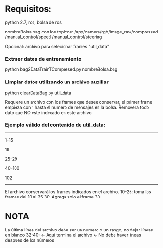 # Requisitos:
python 2.7, ros, bolsa de ros

nombreBolsa.bag con los topicos:
	/app/camera/rgb/image_raw/compressed
	/manual_control/speed
	/manual_control/steering

Opcional: archivo para selecionar frames "util_data"

### Extraer datos de entrenamiento
python bag2DataTrainTCompresed.py nombreBolsa.bag

### Limpiar datos utilizando un archivo auxiliar
python clearDataBag.py util_data

Requiere un archivo con los frames que desee conservar,
el primer frame empieza con 1 hasta el numero de mensajes en la bolsa.
Removera todo dato que NO este indexado en este archivo 

### Ejemplo válido del contenido de util_data:
----
1-15

18

25-29

40-100

102

----

El archivo conservará los frames indicados en el archivo.
10-25: toma los frames del 10 al 25
30: Agrega solo el frame 30

# NOTA
La última línea del archivo debe ser un numero o un rango, no dejar líneas en blanco
32-40: <- Aquí termina el archivo
<- No debe haver líneas despues de los números

